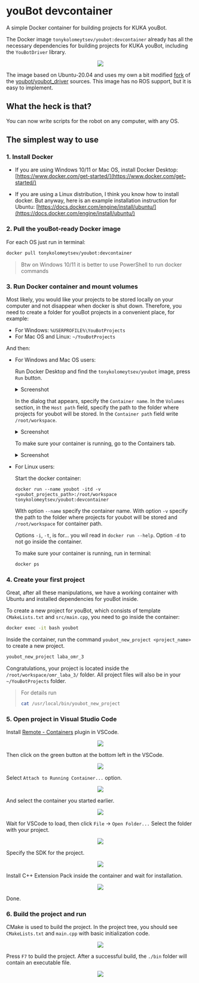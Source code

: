 # youBot devcontainer

A simple Docker container for building projects for KUKA youBot. 

The Docker image `tonykolomeytsev/youbot:devcontainer` already has all the necessary dependencies for building projects for KUKA youBot, including the `YouBotDriver` library.

<p align="center">
    <img src="https://github.com/tonykolomeytsev/youbot_devcontainer/raw/master/media/robot.png">
</p>

The image based on Ubuntu-20.04 and uses my own a bit modified [fork](https://github.com/tonykolomeytsev/youbot_driver) of the [youbot/youbot_driver](https://github.com/youbot/youbot_driver) sources. This image has no ROS support, but it is easy to implement.

## What the heck is that?

You can now write scripts for the robot on any computer, with any OS.

## The simplest way to use

### 1. Install Docker

- If you are using Windows 10/11 or Mac OS, install Docker Desktop:
    [https://www.docker.com/get-started/](https://www.docker.com/get-started/)

- If you are using a Linux distribution, I think you know how to install docker. But anyway, here is an example installation instruction for Ubuntu: [https://docs.docker.com/engine/install/ubuntu/](https://docs.docker.com/engine/install/ubuntu/)

### 2. Pull the youBot-ready Docker image

For each OS just run in terminal:

```bash
docker pull tonykolomeytsev/youbot:devcontainer
```

> Btw on Windows 10/11 it is better to use PowerShell to run docker commands

### 3. Run Docker container and mount volumes

Most likely, you would like your projects to be stored locally on your computer and not disappear when docker is shut down. Therefore, you need to create a folder for youBot projects in a convenient place, for example:
- For Windows: `%USERPROFILE%\YouBotProjects`
- For Mac OS and Linux: `~/YouBotProjects`

And then:
- For Windows and Mac OS users:
    
    Run Docker Desktop and find the `tonykolomeytsev/youbot` image, press `Run` button.
    <details>
    <summary>Screenshot</summary>

    ![Docker Desktop Images Tab](https://github.com/tonykolomeytsev/youbot_devcontainer/raw/master/media/screenshot1.png)

    </details>

    In the dialog that appears, specify the `Container name`. In the `Volumes` section, in the `Host path` field, specify the path to the folder where projects for youbot will be stored. In the `Container path` field write `/root/workspace`.

    <details>
    <summary>Screenshot</summary>

    ![Docker Desktop Images Tab](https://github.com/tonykolomeytsev/youbot_devcontainer/raw/master/media/screenshot2.png)
    
    </details>

    To make sure your container is running, go to the Containers tab.

    <details>
    <summary>Screenshot</summary>

    ![Docker Desktop Images Tab](https://github.com/tonykolomeytsev/youbot_devcontainer/raw/master/media/screenshot3.png)
    
    </details>

- For Linux users:

    Start the docker container:
    ```
    docker run --name youbot -itd -v <youbot_projects_path>:/root/workspace tonykolomeytsev/youbot:devcontainer
    ```

    WIth option `--name` specify the container name. With option `-v` specify the path to the folder where projects for youbot will be stored and `/root/workspace` for container path. 
    
    Options `-i`, `-t`, is for... you wil read in `docker run --help`. Option `-d` to not go inside the container.

    To make sure your container is running, run in terminal:

    ```bash
    docker ps
    ```

### 4. Create your first project

Great, after all these manipulations, we have a working container with Ubuntu and installed dependencies for youBot inside.

To create a new project for youBot, which consists of template `CMakeLists.txt` and `src/main.cpp`, you need to go inside the container:

```bash
docker exec -it bash youbot
```

Inside the container, run the command `youbot_new_project <project_name>` to create a new project.

```bash
youbot_new_project laba_omr_3
```

Congratulations, your project is located inside the `/root/workspace/omr_laba_3/` folder. All project files will also be in your `~/YouBotProjects` folder.

> For details run 
> ```bash
> cat /usr/local/bin/youbot_new_project
> ```

### 5. Open project in Visual Studio Code

Install [Remote - Containers](https://marketplace.visualstudio.com/items?itemName=ms-vscode-remote.remote-containers) plugin in VSCode.

<p align="center">
    <img src="https://github.com/tonykolomeytsev/youbot_devcontainer/raw/master/media/screenshot4.png">
</p>

Then click on the green button at the bottom left in the VSCode.

<p align="center">
    <img src="https://github.com/tonykolomeytsev/youbot_devcontainer/raw/master/media/screenshot5.png">
</p>

Select `Attach to Running Container...` option.

<p align="center">
    <img src="https://github.com/tonykolomeytsev/youbot_devcontainer/raw/master/media/screenshot6.png">
</p>

And select the container you started earlier.

<p align="center">
    <img src="https://github.com/tonykolomeytsev/youbot_devcontainer/raw/master/media/screenshot7.png">
</p>

Wait for VSCode to load, then click `File` -> `Open Folder...` Select the folder with your project.

<p align="center">
    <img src="https://github.com/tonykolomeytsev/youbot_devcontainer/raw/master/media/screenshot8.png">
</p>

Specify the SDK for the project.

<p align="center">
    <img src="https://github.com/tonykolomeytsev/youbot_devcontainer/raw/master/media/screenshot9.png">
</p>

Install C++ Extension Pack inside the container and wait for installation.

<p align="center">
    <img src="https://github.com/tonykolomeytsev/youbot_devcontainer/raw/master/media/screenshot10.png">
</p>

Done.

### 6. Build the project and run

CMake is used to build the project. In the project tree, you should see `CMakeLists.txt` and `main.cpp` with basic initialization code.

<p align="center">
    <img src="https://github.com/tonykolomeytsev/youbot_devcontainer/raw/master/media/screenshot11.png">
</p>

Press `F7` to build the project. After a successful build, the `./bin` folder will contain an executable file.

<p align="center">
    <img src="https://github.com/tonykolomeytsev/youbot_devcontainer/raw/master/media/screenshot12.png">
</p>
